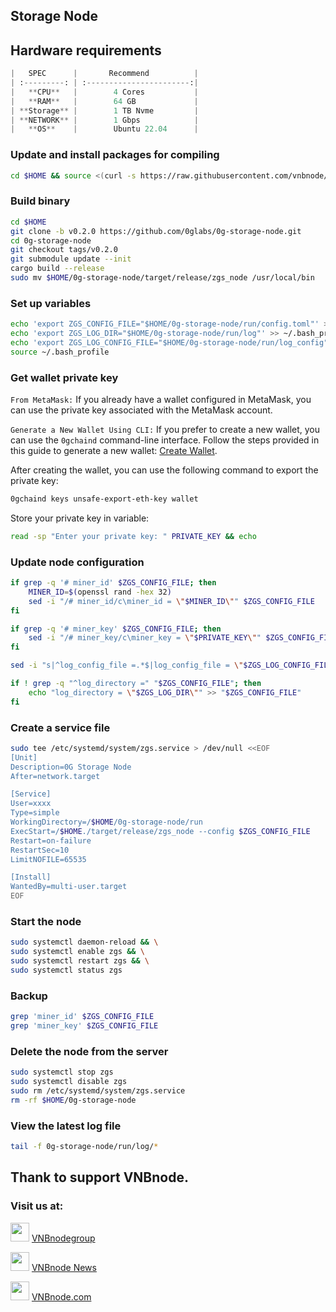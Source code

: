 ## Storage Node

## Hardware requirements
```py
|   SPEC      |       Recommend          |
| :---------: | :-----------------------:|
|   **CPU**   |        4 Cores           |
|   **RAM**   |        64 GB             |
| **Storage** |        1 TB Nvme         |
| **NETWORK** |        1 Gbps            |
|   **OS**    |        Ubuntu 22.04      |
```

### Update and install packages for compiling
```bash
cd $HOME && source <(curl -s https://raw.githubusercontent.com/vnbnode/binaries/main/update-binary.sh)
```

### Build binary
```bash
cd $HOME
git clone -b v0.2.0 https://github.com/0glabs/0g-storage-node.git
cd 0g-storage-node
git checkout tags/v0.2.0
git submodule update --init
cargo build --release
sudo mv $HOME/0g-storage-node/target/release/zgs_node /usr/local/bin
```

### Set up variables
```bash
echo 'export ZGS_CONFIG_FILE="$HOME/0g-storage-node/run/config.toml"' >> ~/.bash_profile
echo 'export ZGS_LOG_DIR="$HOME/0g-storage-node/run/log"' >> ~/.bash_profile
echo 'export ZGS_LOG_CONFIG_FILE="$HOME/0g-storage-node/run/log_config"' >> ~/.bash_profile
source ~/.bash_profile
```

### Get wallet private key
`From MetaMask:` If you already have a wallet configured in MetaMask, you can use the private key associated with the MetaMask account.

`Generate a New Wallet Using CLI:` If you prefer to create a new wallet, you can use the `0gchaind` command-line interface. Follow the steps provided in this guide to generate a new wallet: [Create Wallet](https://github.com/trusted-point/0g-tools?tab=readme-ov-file#14-create-a-wallet-for-your-validator).

After creating the wallet, you can use the following command to export the private key:

```bash
0gchaind keys unsafe-export-eth-key wallet
```

Store your private key in variable:
```bash
read -sp "Enter your private key: " PRIVATE_KEY && echo
```

### Update node configuration
```bash
if grep -q '# miner_id' $ZGS_CONFIG_FILE; then
    MINER_ID=$(openssl rand -hex 32)
    sed -i "/# miner_id/c\miner_id = \"$MINER_ID\"" $ZGS_CONFIG_FILE
fi

if grep -q '# miner_key' $ZGS_CONFIG_FILE; then
    sed -i "/# miner_key/c\miner_key = \"$PRIVATE_KEY\"" $ZGS_CONFIG_FILE
fi

sed -i "s|^log_config_file =.*$|log_config_file = \"$ZGS_LOG_CONFIG_FILE\"|" $ZGS_CONFIG_FILE

if ! grep -q "^log_directory =" "$ZGS_CONFIG_FILE"; then
    echo "log_directory = \"$ZGS_LOG_DIR\"" >> "$ZGS_CONFIG_FILE"
fi
```

### Create a service file
```bash
sudo tee /etc/systemd/system/zgs.service > /dev/null <<EOF
[Unit]
Description=0G Storage Node
After=network.target

[Service]
User=xxxx
Type=simple
WorkingDirectory=/$HOME/0g-storage-node/run
ExecStart=/$HOME./target/release/zgs_node --config $ZGS_CONFIG_FILE
Restart=on-failure
RestartSec=10
LimitNOFILE=65535

[Install]
WantedBy=multi-user.target
EOF
```

### Start the node
```bash
sudo systemctl daemon-reload && \
sudo systemctl enable zgs && \
sudo systemctl restart zgs && \
sudo systemctl status zgs
```

### Backup
```bash
grep 'miner_id' $ZGS_CONFIG_FILE
grep 'miner_key' $ZGS_CONFIG_FILE
```

### Delete the node from the server
```bash
sudo systemctl stop zgs
sudo systemctl disable zgs
sudo rm /etc/systemd/system/zgs.service
rm -rf $HOME/0g-storage-node
```

### View the latest log file
```bash
tail -f 0g-storage-node/run/log/*
```

## Thank to support VNBnode.
### Visit us at:

<img src="https://user-images.githubusercontent.com/50621007/183283867-56b4d69f-bc6e-4939-b00a-72aa019d1aea.png" width="30"/> <a href="https://t.me/VNBnodegroup" target="_blank">VNBnodegroup</a>

<img src="https://user-images.githubusercontent.com/50621007/183283867-56b4d69f-bc6e-4939-b00a-72aa019d1aea.png" width="30"/> <a href="https://t.me/Vnbnode" target="_blank">VNBnode News</a>

<img src="https://github.com/vnbnode/binaries/blob/main/Logo/VNBnode.jpg" width="30"/> <a href="https://VNBnode.com" target="_blank">VNBnode.com</a>
